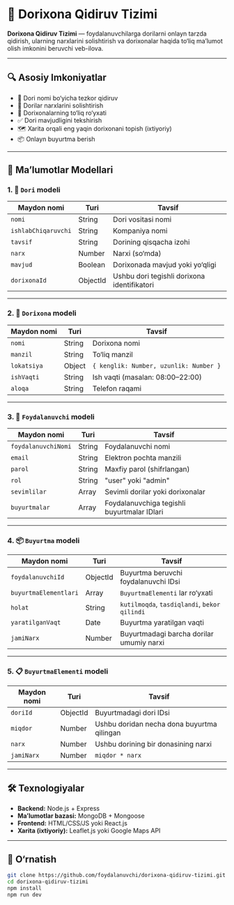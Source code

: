
# 🏥 Dorixona Qidiruv Tizimi

**Dorixona Qidiruv Tizimi** — foydalanuvchilarga dorilarni onlayn tarzda qidirish, ularning narxlarini solishtirish va dorixonalar haqida to‘liq ma’lumot olish imkonini beruvchi veb-ilova.

---

## 🔍 Asosiy Imkoniyatlar

- 🔎 Dori nomi bo‘yicha tezkor qidiruv
- 💸 Dorilar narxlarini solishtirish
- 🏪 Dorixonalarning to‘liq ro‘yxati
- ✅ Dori mavjudligini tekshirish
- 🗺 Xarita orqali eng yaqin dorixonani topish (ixtiyoriy)
- 📦 Onlayn buyurtma berish

---

## 🧩 Ma’lumotlar Modellari

### 1. 🧪 `Dori` modeli

| Maydon nomi         | Turi       | Tavsif                                      |
|---------------------|------------|---------------------------------------------|
| `nomi`              | String     | Dori vositasi nomi                          |
| `ishlabChiqaruvchi` | String     | Kompaniya nomi                              |
| `tavsif`            | String     | Dorining qisqacha izohi                     |
| `narx`              | Number     | Narxi (so‘mda)                              |
| `mavjud`            | Boolean    | Dorixonada mavjud yoki yo‘qligi             |
| `dorixonaId`        | ObjectId   | Ushbu dori tegishli dorixona identifikatori |

---

### 2. 🏪 `Dorixona` modeli

| Maydon nomi      | Turi       | Tavsif                                   |
|------------------|------------|------------------------------------------|
| `nomi`           | String     | Dorixona nomi                            |
| `manzil`         | String     | To‘liq manzil                            |
| `lokatsiya`      | Object     | `{ kenglik: Number, uzunlik: Number }`   |
| `ishVaqti`       | String     | Ish vaqti (masalan: 08:00–22:00)         |
| `aloqa`          | String     | Telefon raqami                           |

---

### 3. 👤 `Foydalanuvchi` modeli

| Maydon nomi         | Turi       | Tavsif                            |
|---------------------|------------|-----------------------------------|
| `foydalanuvchiNomi` | String     | Foydalanuvchi nomi                |
| `email`             | String     | Elektron pochta manzili           |
| `parol`             | String     | Maxfiy parol (shifrlangan)        |
| `rol`               | String     | "user" yoki "admin"               |
| `sevimlilar`        | Array      | Sevimli dorilar yoki dorixonalar  |
| `buyurtmalar`       | Array      | Foydalanuvchiga tegishli buyurtmalar IDlari |

---

### 4. 📦 `Buyurtma` modeli

| Maydon nomi      | Turi       | Tavsif                                       |
|------------------|------------|----------------------------------------------|
| `foydalanuvchiId`| ObjectId   | Buyurtma beruvchi foydalanuvchi IDsi         |
| `buyurtmaElementlari` | Array | `BuyurtmaElementi` lar ro‘yxati              |
| `holat`          | String     | `kutilmoqda`, `tasdiqlandi`, `bekor qilindi` |
| `yaratilganVaqt` | Date       | Buyurtma yaratilgan vaqti                    |
| `jamiNarx`       | Number     | Buyurtmadagi barcha dorilar umumiy narxi     |

---

### 5. 📋 `BuyurtmaElementi` modeli

| Maydon nomi  | Turi     | Tavsif                                      |
|--------------|----------|---------------------------------------------|
| `doriId`     | ObjectId | Buyurtmadagi dori IDsi                      |
| `miqdor`     | Number   | Ushbu doridan necha dona buyurtma qilingan |
| `narx`       | Number   | Ushbu dorining bir donasining narxi         |
| `jamiNarx`   | Number   | `miqdor * narx`                             |

---

## 🛠 Texnologiyalar

- **Backend:** Node.js + Express
- **Ma’lumotlar bazasi:** MongoDB + Mongoose
- **Frontend:** HTML/CSS/JS yoki React.js
- **Xarita (ixtiyoriy):** Leaflet.js yoki Google Maps API

---

## 🚀 O‘rnatish

```bash
git clone https://github.com/foydalanuvchi/dorixona-qidiruv-tizimi.git
cd dorixona-qidiruv-tizimi
npm install
npm run dev
